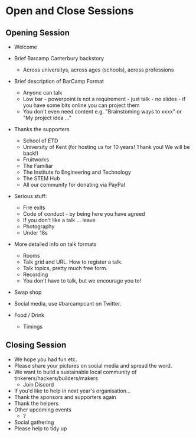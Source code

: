 # Open and Close Sessions

## Opening Session

* Welcome
* Brief Barcamp Canterbury backstory
    * Across universitys, across ages (schools), across professions
* Brief description of BarCamp Format
    * Anyone can talk
    * Low bar - powerpoint is not a requirement - just talk - no slides - if you have some bits online you can project them
    * You don't even need content e.g. "Brainstoming ways to xxxx" or "My project idea ..."


* Thanks the supporters
    * School of ETD
    * University of Kent (for hosting us for 10 years! Thank you! We will be back!)
    * Fruitworks
    * The Familiar
    * The Institute fo Engineering and Technology
    * The STEM Hub
    * All our community for donating via PayPal


* Serious stuff:
    * Fire exits
    * Code of conduct - by being here you have agreed
    * If you don't like a talk ... leave
    * Photography
    * Under 18s

* More detailed info on talk formats
    * Rooms
    * Talk grid and URL. How to register a talk.
    * Talk topics, pretty much free form.
    * Recording
    * You don't have to talk, but we encourage you to!

 * Swap shop


 * Social media, use #barcampcant on Twitter.

 * Food / Drink
   * Timings


## Closing Session

* We hope you had fun etc.
* Please share your pictures on social media and spread the word.
* We want to build a sustainable local community of tinkerers/hackers/builders/makers
    * Join Discord
* If you'd like to help in next year's organisation...
* Thank the sponsors and supporters again
* Thank the helpers
* Other upcoming events
    * ?
* Social gathering
* Please help to tidy up
